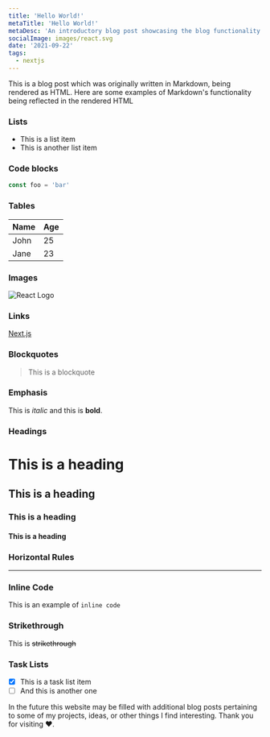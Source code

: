 ```yaml
---
title: 'Hello World!'
metaTitle: 'Hello World!'
metaDesc: 'An introductory blog post showcasing the blog functionality.'
socialImage: images/react.svg
date: '2021-09-22'
tags:
  - nextjs
---
```


This is a blog post which was originally written in Markdown, being rendered as HTML.
Here are some examples of Markdown's functionality being reflected in the rendered HTML

### Lists

- This is a list item
- This is another list item

### Code blocks

```js
const foo = 'bar'
```

### Tables

| Name | Age |
| ---- | --- |
| John | 25  |
| Jane | 23  |

### Images

![React Logo](/images/404.png)

### Links

[Next.js](https://nextjs.org)

### Blockquotes

> This is a blockquote

### Emphasis

This is *italic* and this is **bold**.

### Headings

# This is a heading

## This is a heading

### This is a heading

#### This is a heading

### Horizontal Rules

---

### Inline Code

This is an example of `inline code`

### Strikethrough

This is ~~strikethrough~~

### Task Lists

- [x] This is a task list item
- [ ] And this is another one

In the future this website may be filled with additional blog posts pertaining to some of my projects, ideas, or other things I find interesting. Thank you for visiting ❤️.
